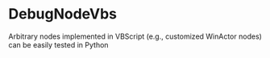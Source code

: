 # DebugNodeVbs
Arbitrary nodes implemented in VBScript (e.g., customized WinActor nodes) can be easily tested in Python

